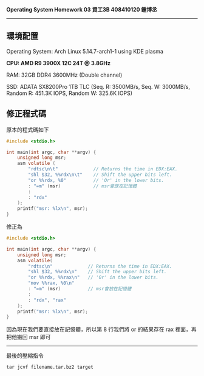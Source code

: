 **Operating System Homework 03  資工3B 408410120 鍾博丞**

-----------------------------------------

## 環境配置

Operating System: Arch Linux 5.14.7-arch1-1 using KDE plasma

**CPU: AMD R9 3900X 12C 24T @ 3.8GHz**

RAM: 32GB DDR4 3600MHz (Double channel)

SSD: ADATA SX8200Pro 1TB TLC (Seq. R: 3500MB/s, Seq. W: 3000MB/s, Random R: 451.3K IOPS, Random W: 325.6K IOPS)

## 修正程式碼

原本的程式碼如下

```c
#include <stdio.h>

int main(int argc, char **argv) {
    unsigned long msr;
    asm volatile (
        "rdtsc\n\t"				// Returns the time in EDX:EAX.
        "shl $32, %%rdx\n\t"    // Shift the upper bits left.
        "or %%rdx, %0"          // 'Or' in the lower bits.
        : "=m" (msr)            // msr會放在記憶體
        : 
        : "rdx"
    );
    printf("msr: %lx\n", msr);
}
```

修正為

```c
#include <stdio.h>

int main(int argc, char **argv) {
    unsigned long msr;
    asm volatile(
        "rdtsc\n"             // Returns the time in EDX:EAX.
        "shl $32, %%rdx\n"    // Shift the upper bits left.
        "or %%rdx, %%rax\n"   // 'Or' in the lower bits.
        "mov %%rax, %0\n"
        : "=m" (msr)          // msr會放在記憶體
        : 
        : "rdx", "rax"
    );
    printf("msr: %lx\n", msr);
}
```

因為現在我們要直接放在記憶體，所以第 8 行我們將 or 的結果存在 rax 裡面，再把他搬回 msr 即可

---

最後的壓縮指令

`tar jcvf filename.tar.bz2 target`

